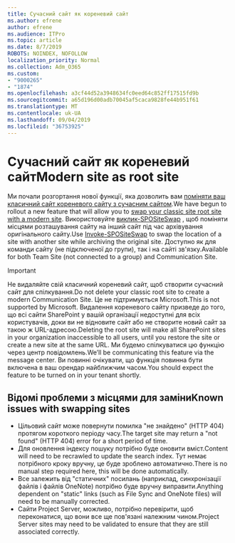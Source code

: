 ```yaml
---
title: Сучасний сайт як кореневий сайт
ms.author: efrene
author: efrene
ms.audience: ITPro
ms.topic: article
ms.date: 8/7/2019
ROBOTS: NOINDEX, NOFOLLOW
localization_priority: Normal
ms.collection: Adm_O365
ms.custom:
- "9000265"
- "1874"
ms.openlocfilehash: a3cf44d52a3948634fc0eed64c852ff17515fd9b
ms.sourcegitcommit: a65d196d00adb70045af5caca9828fe44b951f61
ms.translationtype: MT
ms.contentlocale: uk-UA
ms.lasthandoff: 09/04/2019
ms.locfileid: "36753925"
---
```

# <a name="modern-site-as-root-site"></a><span data-ttu-id="2583f-102">Сучасний сайт як кореневий сайт</span><span class="sxs-lookup"><span data-stu-id="2583f-102">Modern site as root site</span></span>

<span data-ttu-id="2583f-103">Ми почали розгортання нової функції, яка дозволить вам [поміняти ваш класичний сайт кореневого сайту з сучасним сайтом](https://docs.microsoft.com/sharepoint/modern-root-site).</span><span class="sxs-lookup"><span data-stu-id="2583f-103">We have begun to rollout a new feature that will allow you to [swap your classic site root site with a modern site](https://docs.microsoft.com/sharepoint/modern-root-site).</span></span> <span data-ttu-id="2583f-104">Використовуйте [виклик-SPOSiteSwap](https://docs.microsoft.com/powershell/module/sharepoint-online/invoke-spositeswap?view=sharepoint-ps) , щоб поміняти місцями розташування сайту на інший сайт під час архівування оригінального сайту.</span><span class="sxs-lookup"><span data-stu-id="2583f-104">Use [Invoke-SPOSiteSwap](https://docs.microsoft.com/powershell/module/sharepoint-online/invoke-spositeswap?view=sharepoint-ps) to swap the location of a site with another site while archiving the original site.</span></span> <span data-ttu-id="2583f-105">Доступно як для команди сайту (не підключеної до групи), так і на сайті зв'язку.</span><span class="sxs-lookup"><span data-stu-id="2583f-105">Available for both Team Site (not connected to a group) and Communication Site.</span></span>

>[!Important]
> <span data-ttu-id="2583f-106">Не видаляйте свій класичний кореневий сайт, щоб створити сучасний сайт для спілкування.</span><span class="sxs-lookup"><span data-stu-id="2583f-106">Do not delete your classic root site to create a modern Communication Site.</span></span> <span data-ttu-id="2583f-107">Це не підтримується Microsoft.</span><span class="sxs-lookup"><span data-stu-id="2583f-107">This is not supported by Microsoft.</span></span> <span data-ttu-id="2583f-108">Видалення кореневого сайту призведе до того, що всі сайти SharePoint у вашій організації недоступні для всіх користувачів, доки ви не відновите сайт або не створите новий сайт за такою ж URL-адресою.</span><span class="sxs-lookup"><span data-stu-id="2583f-108">Deleting the root site will make all SharePoint sites in your organization inaccessible to all users, until you restore the site or create a new site at the same URL.</span></span> <span data-ttu-id="2583f-109">Ми будемо спілкуватися цю функцію через центр повідомлень.</span><span class="sxs-lookup"><span data-stu-id="2583f-109">We’ll be communicating this feature via the message center.</span></span> <span data-ttu-id="2583f-110">Ви повинні очікувати, що функція повинна бути включена в ваш орендар найближчим часом.</span><span class="sxs-lookup"><span data-stu-id="2583f-110">You should expect the feature to be turned on in your tenant shortly.</span></span>

## <a name="known-issues-with-swapping-sites"></a><span data-ttu-id="2583f-111">Відомі проблеми з місцями для заміни</span><span class="sxs-lookup"><span data-stu-id="2583f-111">Known issues with swapping sites</span></span>
- <span data-ttu-id="2583f-112">Цільовий сайт може повернути помилка "не знайдено" (HTTP 404) протягом короткого періоду часу.</span><span class="sxs-lookup"><span data-stu-id="2583f-112">The target site may return a "not found" (HTTP 404) error for a short period of time.</span></span>
- <span data-ttu-id="2583f-113">Для оновлення індексу пошуку потрібно буде оновити вміст.</span><span class="sxs-lookup"><span data-stu-id="2583f-113">Content will need to be recrawled to update the search index.</span></span> <span data-ttu-id="2583f-114">Тут немає потрібного кроку вручну, це буде зроблено автоматично.</span><span class="sxs-lookup"><span data-stu-id="2583f-114">There is no manual step required here, this will be done automatically.</span></span>
- <span data-ttu-id="2583f-115">Все залежить від "статичних" посилань (наприклад, синхронізації файлів і файлів OneNote) потрібно буде вручну виправити.</span><span class="sxs-lookup"><span data-stu-id="2583f-115">Anything dependent on "static" links (such as File Sync and OneNote files) will need to be manually corrected.</span></span>
- <span data-ttu-id="2583f-116">Сайти Project Server, можливо, потрібно перевірити, щоб переконатися, що вони все ще пов'язані належним чином.</span><span class="sxs-lookup"><span data-stu-id="2583f-116">Project Server sites may need to be validated to ensure that they are still associated correctly.</span></span> 
